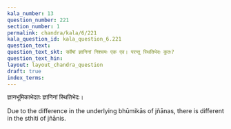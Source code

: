 ```yaml
---
kala_number: 13
question_number: 221
section_number: 1
permalink: chandra/kala/6/221
kala_question_id: kala_question_6.221
question_text: 
question_text_skt: सर्वेषां ज्ञानिनां निश्चयः एक एव। परन्तु स्थितिभेदः कुतः?
question_text_hin: 
layout: layout_chandra_question
draft: true
index_terms:
---
```


<!-- skt-start -->
ज्ञानभूमिकाभेदतः ज्ञानिनां स्थितिभेदः।
<!-- skt-end -->

<!-- eng-start -->
Due to the difference in the underlying bhūmikās of jñānas, there is different
in the sthiti of jñānis.
<!-- eng-end -->

